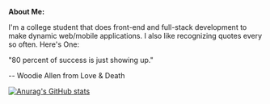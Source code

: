 **About Me:**

I'm a college student that does front-end and full-stack development to make dynamic web/mobile applications. I also like recognizing quotes every so often. Here's One:

"80 percent of success is just showing up." 

-- Woodie Allen from Love & Death 

[![Anurag's GitHub stats](https://github-readme-stats-larry.vercel.app/api?username=Larry-Larriee\&show_icons=true&icon_color=DB5A42\&hide=issues\&rank_icon=github\&include_all_commits=true)](https://github.com/anuraghazra/github-readme-stats)

<!-- Credits to https://github.com/anuraghazra/github-readme-stats for the awesome profile statisics! -->
